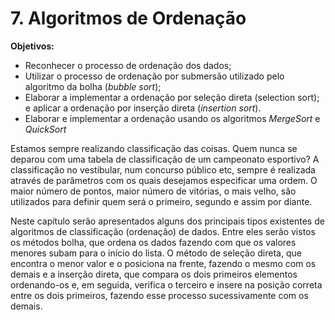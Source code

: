 # 7. Algoritmos de Ordenação

**Objetivos:**

* Reconhecer o processo de ordenação dos dados;
* Utilizar o processo de ordenação por submersão utilizado pelo algoritmo da bolha \(_bubble sort_\);
* Elaborar a implementar a ordenação por seleção direta \(selection sort\); e aplicar a ordenação por inserção direta \(_insertion sort_\).
* Elaborar e implementar a ordenação usando os algoritmos _MergeSort_ e _QuickSort_

Estamos sempre realizando classificação das coisas. Quem nunca se deparou com uma tabela de classificação de um campeonato esportivo? A classificação no vestibular, num concurso público etc, sempre é realizada através de parâmetros com os quais desejamos especificar uma ordem. O maior número de pontos, maior número de vitórias, o mais velho, são utilizados para definir quem será o primeiro, segundo e assim por diante.

Neste capítulo serão apresentados alguns dos principais tipos existentes de algoritmos de classificação \(ordenação\) de dados. Entre eles serão vistos os métodos bolha, que ordena os dados fazendo com que os valores menores subam para o início do lista. O método de seleção direta, que  encontra o menor valor e o posiciona na frente, fazendo o mesmo com os demais e a inserção direta, que compara os dois primeiros elementos ordenando-os e, em seguida, verifica o terceiro e insere na posição correta entre os dois primeiros, fazendo esse processo sucessivamente com os demais. 

